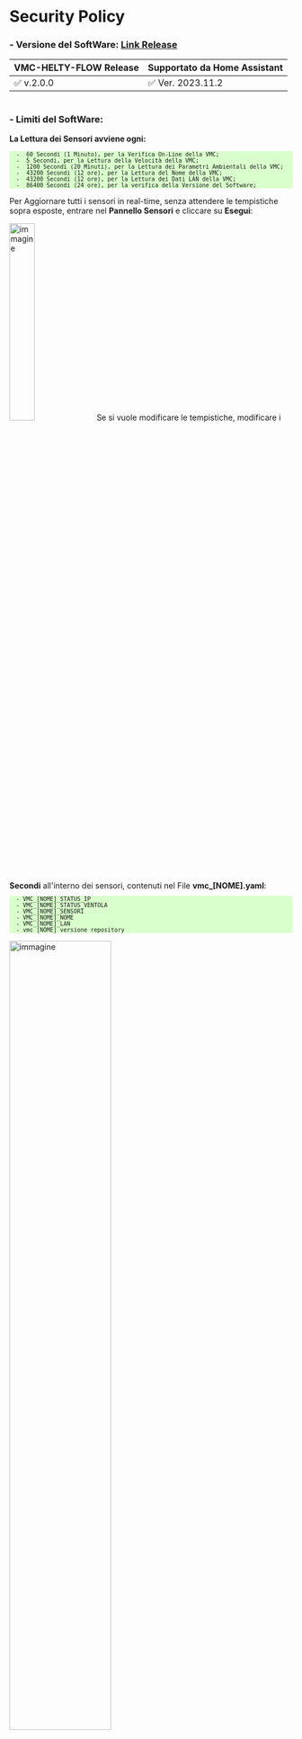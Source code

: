 # Security Policy

### - Versione del SoftWare: [Link Release](https://github.com/DanRobo76/VMC-HELTY-FLOW/releases)

|          VMC-HELTY-FLOW Release          | Supportato da Home Assistant            |
| ---------------------------------------- | ----------------------------------------|
|  :white_check_mark: v.2.0.0              | :white_check_mark:   Ver. 2023.11.2     |
#
### - Limiti del SoftWare:<br>
<strong>La Lettura dei Sensori avviene ogni:</strong>
<pre style="font-size:10px; background-color: #d9ffcc;">
  -  60 Secondi (1 Minuto), per la Verifica On-Line della VMC;
  -  5 Secondi, per la Lettura della Velocità della VMC;
  -  1200 Secondi (20 Minuti), per la Lettura dei Parametri Ambientali della VMC;
  -  43200 Secondi (12 ore), per la Lettura del Nome della VMC;
  -  43200 Secondi (12 ore), per la Lettura dei Dati LAN della VMC;
  -  86400 Secondi (24 ore), per la verifica della Versione del Software; 
</pre>

Per Aggiornare tutti i sensori in real-time, senza attendere le tempistiche sopra esposte, entrare nel <strong>Pannello Sensori</strong> e cliccare su <strong>Esegui</strong>:

<img src="https://github-production-user-asset-6210df.s3.amazonaws.com/102819027/282233328-e868765e-e023-42cc-b371-64c0e99f36ad.png" alt="immagine" style="width:30%;">
Se si vuole modificare le tempistiche, modificare i <strong>Secondi</strong> all'interno dei sensori, contenuti nel File <strong>vmc_[NOME].yaml</strong>:<br> 
<pre style="font-size:10px; background-color: #d9ffcc;">
  - VMC_[NOME]_STATUS_IP
  - VMC_[NOME]_STATUS_VENTOLA
  - VMC_[NOME]_SENSORI
  - VMC_[NOME]_NOME
  - VMC_[NOME]_LAN
  - vmc_[NOME]_versione_repository
</pre>

<img src="https://github-production-user-asset-6210df.s3.amazonaws.com/102819027/282233228-95b0fa20-8308-49eb-a75d-d4f7183c9d7d.png" alt="immagine" style="width:60%;"><br>

e riavviare Home Assistan.

In alcune condizioni, all'interno dell'Automazione, è presente un'attesa di 4 secondi <strong>[Aumentare se si riscontrano valori della Velocità disattesi (trova e sostituisci seconds: 4 con seconds: x)]</strong>, per bypassare le condizioni intrinseche contenute nel Firmware della VMC<br> 
#
### - In fase di Verifica la Lettura della Temperatura Interna o Esterna minore di 0 °C:<br>     

<img src="https://github-production-user-asset-6210df.s3.amazonaws.com/102819027/282232595-cb4de785-90b8-426d-8e89-31c2244fac8d.png" alt="immagine" style="width:30%;"><br>
Condividi la stringa evidenziata dalla Freccia, per E-mail a: <a href="mailto:danilo.robotti@gmail.com">danilo.robotti@gmail.com</a>
<br><br>
Esempio Stringa dei Sensori Ambientali da Condividere:
<br>
<pre style="font-size:10px; background-color: #d9ffcc;">
VMGI,00209,00196,00708,00000,16384,02307,00224,00069,04354,00168,00000,00000,00000,00000,00000 <br>
</pre>
insieme allo ScreeShot dell'App. Air Guard: <br>

<img src="https://github-production-user-asset-6210df.s3.amazonaws.com/102819027/282240134-aaba012f-7122-4a83-b1d6-470427a67854.png" alt="immagine" style="width:15%;"><br>

, se rilevi una Temperatura Interna o Esterna minore di 0 °C (Negativa).
#
### - Rapporto Errori
[Link Release](https://github.com/DanRobo76/VMC-HELTY-FLOW/releases)
<br>
#
### - Curiosità: Impiego della VMC da remoto con l'uso di un Relè Smart, senza l'impiego di Home Assistant:<br>
<strong>1</strong> Nella VMC Flow Plus, una volta installato il relè e impostata una velocità diversa da zero, attendere 30 secondi prima di interrompere l'alimentazione;<br>
<strong>2</strong> Successivamente ripristinare l'alimentazione e portare la VMC alla Velocità 0;<br>
<strong>3</strong> Questa procedura consente attraverso l'utilizzo di un relè smart di spegnere o accendere la VMC con la velocità impostata precedentemente <strong>Punto 1</strong>, da remoto.<br>
